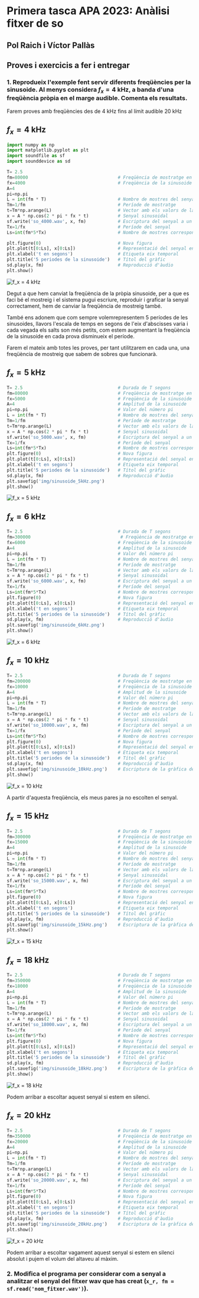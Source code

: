 # Primera tasca APA 2023: Anàlisi fitxer de so

## Pol Raich i Víctor Pallàs




## Proves i exercicis a fer i entregar

### 1. Reprodueix l'exemple fent servir diferents freqüències per la sinusoide. Al menys considera $f_x = 4$ kHz, a banda d'una freqüència pròpia en el marge audible. Comenta els resultats.

Farem proves amb freqüències des de $4$ kHz fins al límit audible $20$ kHz

## $f_x = 4$ kHz

```python
import numpy as np
import matplotlib.pyplot as plt
import soundfile as sf
import sounddevice as sd

T= 2.5                               
fm=80000                                  # Freqüència de mostratge en Hz
fx=4000                                   # Freqüència de la sinusoide
A=4                                  
pi=np.pi                             
L = int(fm * T)                           # Nombre de mostres del senyal digital
Tm=1/fm                                   # Període de mostratge
t=Tm*np.arange(L)                         # Vector amb els valors de la variable temporal, de 0 a T
x = A * np.cos(2 * pi * fx * t)           # Senyal sinusoidal
sf.write('so_4000.wav', x, fm)            # Escriptura del senyal a un fitxer en format wav
Tx=1/fx                                   # Període del senyal
Ls=int(fm*5*Tx)                           # Nombre de mostres corresponents a 5 períodes de la sinusoide

plt.figure(0)                             # Nova figura
plt.plot(t[0:Ls], x[0:Ls])                # Representació del senyal en funció del temps
plt.xlabel('t en segons')                 # Etiqueta eix temporal
plt.title('5 periodes de la sinusoide')   # Títol del gràfic
sd.play(x, fm)                            # Reproducció d'àudio
plt.show()
```
![f_x = 4 kHz](img/sinusoide_4kHz.png)

Degut a que hem canviat la freqüència de la pròpia sinusoide, per a que es faci bé el mostreig i el sistema pugui escriure, reproduir i graficar la senyal correctament, hem de canviar la freqüència de mostreig també.

També ens adonem que com sempre volemrepresentem 5 períodes de les sinusoides, llavors l'escala de temps en segons de l'eix d'abscisses varia i cada vegada els salts son més petits, com estem augmentant la freqüència de la sinusoide en cada prova disminueix el període.
    
Farem el mateix amb totes les proves, per tant utilitzarem en cada una, una freqüència de mostreig que sabem de sobres que funcionarà.

## $f_x = 5$ kHz
```python
T= 2.5                                    # Durada de T segons
fm=80000                                  # Freqüència de mostratge en Hz
fx=5000                                   # Freqüència de la sinusoide
A=4                                       # Amplitud de la sinusoide
pi=np.pi                                  # Valor del número pi
L = int(fm * T)                           # Nombre de mostres del senyal digital
Tm=1/fm                                   # Període de mostratge
t=Tm*np.arange(L)                         # Vector amb els valors de la variable temporal, de 0 a T
x = A * np.cos(2 * pi * fx * t)           # Senyal sinusoidal
sf.write('so_5000.wav', x, fm)            # Escriptura del senyal a un fitxer en format wav
Tx=1/fx                                   # Període del senyal
Ls=int(fm*5*Tx)                           # Nombre de mostres corresponents a 5 períodes de la sinusoide
plt.figure(0)                             # Nova figura
plt.plot(t[0:Ls], x[0:Ls])                # Representació del senyal en funció del temps
plt.xlabel('t en segons')                 # Etiqueta eix temporal
plt.title('5 periodes de la sinusoide')   # Títol del gràfic
sd.play(x, fm)                            # Reproducció d'àudio
plt.savefig('img/sinusoide_5kHz.png')
plt.show()
```
![f_x = 5 kHz](img/sinusoide_5kHz.png)


## $f_x = 6$ kHz
```python
T= 2.5                                    # Durada de T segons
fm=300000                                  # Freqüència de mostratge en Hz
fx=6000                                   # Freqüència de la sinusoide
A=4                                       # Amplitud de la sinusoide
pi=np.pi                                  # Valor del número pi
L = int(fm * T)                           # Nombre de mostres del senyal digital
Tm=1/fm                                   # Període de mostratge
t=Tm*np.arange(L)                         # Vector amb els valors de la variable temporal, de 0 a T
x = A * np.cos(2 * pi * fx * t)           # Senyal sinusoidal
sf.write('so_6000.wav', x, fm)            # Escriptura del senyal a un fitxer en format wav
Tx=1/fx                                   # Període del senyal
Ls=int(fm*5*Tx)                           # Nombre de mostres corresponents a 5 períodes de la sinusoide
plt.figure(0)                             # Nova figura
plt.plot(t[0:Ls], x[0:Ls])                # Representació del senyal en funció del temps
plt.xlabel('t en segons')                 # Etiqueta eix temporal
plt.title('5 periodes de la sinusoide')   # Títol del gràfic
sd.play(x, fm)                            # Reproducció d'àudio
plt.savefig('img/sinusoide_6kHz.png')
plt.show()
```
![f_x = 6 kHz](img/sinusoide_6kHz.png)


## $f_x = 10$ kHz
```python
T= 2.5                                    # Durada de T segons
fm=200000                                 # Freqüència de mostratge en Hz
fx=10000                                  # Freqüència de la sinusoide
A=4                                       # Amplitud de la sinusoide
pi=np.pi                                  # Valor del número pi
L = int(fm * T)                           # Nombre de mostres del senyal digital
Tm=1/fm                                   # Període de mostratge
t=Tm*np.arange(L)                         # Vector amb els valors de la variable temporal, de 0 a T
x = A * np.cos(2 * pi * fx * t)           # Senyal sinusoidal
sf.write('so_10000.wav', x, fm)           # Escriptura del senyal a un fitxer en format wav
Tx=1/fx                                   # Període del senyal
Ls=int(fm*5*Tx)                           # Nombre de mostres corresponents a 5 períodes de la sinusoide
plt.figure(0)                             # Nova figura
plt.plot(t[0:Ls], x[0:Ls])                # Representació del senyal en funció del temps
plt.xlabel('t en segons')                 # Etiqueta eix temporal
plt.title('5 periodes de la sinusoide')   # Títol del gràfic
sd.play(x, fm)                            # Reproducció d'àudio
plt.savefig('img/sinusoide_10kHz.png')    # Escriptura de la gràfica del senyal en un fitxer png
plt.show()
```
![f_x = 10 kHz](img/sinusoide_10kHz.png)

A partir d'aquesta freqüència, els meus pares ja no escolten el senyal.

## $f_x = 15$ kHz
```python
T= 2.5                                    # Durada de T segons
fm=300000                                 # Freqüència de mostratge en Hz
fx=15000                                  # Freqüència de la sinusoide
A=4                                       # Amplitud de la sinusoide
pi=np.pi                                  # Valor del número pi
L = int(fm * T)                           # Nombre de mostres del senyal digital
Tm=1/fm                                   # Període de mostratge
t=Tm*np.arange(L)                         # Vector amb els valors de la variable temporal, de 0 a T
x = A * np.cos(2 * pi * fx * t)           # Senyal sinusoidal
sf.write('so_15000.wav', x, fm)           # Escriptura del senyal a un fitxer en format wav
Tx=1/fx                                   # Període del senyal
Ls=int(fm*5*Tx)                           # Nombre de mostres corresponents a 5 períodes de la sinusoide
plt.figure(0)                             # Nova figura
plt.plot(t[0:Ls], x[0:Ls])                # Representació del senyal en funció del temps
plt.xlabel('t en segons')                 # Etiqueta eix temporal
plt.title('5 periodes de la sinusoide')   # Títol del gràfic
sd.play(x, fm)                            # Reproducció d'àudio
plt.savefig('img/sinusoide_15kHz.png')    # Escriptura de la gràfica del senyal en un fitxer png
plt.show()
```
![f_x = 15 kHz](img/sinusoide_15kHz.png)


## $f_x = 18$ kHz
```python
T= 2.5                                    # Durada de T segons
fm=350000                                 # Freqüència de mostratge en Hz
fx=18000                                  # Freqüència de la sinusoide
A=4                                       # Amplitud de la sinusoide
pi=np.pi                                  # Valor del número pi
L = int(fm * T)                           # Nombre de mostres del senyal digital
Tm=1/fm                                   # Període de mostratge
t=Tm*np.arange(L)                         # Vector amb els valors de la variable temporal, de 0 a T
x = A * np.cos(2 * pi * fx * t)           # Senyal sinusoidal
sf.write('so_18000.wav', x, fm)           # Escriptura del senyal a un fitxer en format wav
Tx=1/fx                                   # Període del senyal
Ls=int(fm*5*Tx)                           # Nombre de mostres corresponents a 5 períodes de la sinusoide
plt.figure(0)                             # Nova figura
plt.plot(t[0:Ls], x[0:Ls])                # Representació del senyal en funció del temps
plt.xlabel('t en segons')                 # Etiqueta eix temporal
plt.title('5 periodes de la sinusoide')   # Títol del gràfic
sd.play(x, fm)                            # Reproducció d'àudio
plt.savefig('img/sinusoide_18kHz.png')    # Escriptura de la gràfica del senyal en un fitxer png
plt.show()
```
![f_x = 18 kHz](img/sinusoide_18kHz.png)

Podem arribar a escoltar aquest senyal si estem en silenci.

## $f_x = 20$ kHz
```python
T= 2.5                                    # Durada de T segons
fm=350000                                 # Freqüència de mostratge en Hz
fx=20000                                  # Freqüència de la sinusoide
A=4                                       # Amplitud de la sinusoide
pi=np.pi                                  # Valor del número pi
L = int(fm * T)                           # Nombre de mostres del senyal digital
Tm=1/fm                                   # Període de mostratge
t=Tm*np.arange(L)                         # Vector amb els valors de la variable temporal, de 0 a T
x = A * np.cos(2 * pi * fx * t)           # Senyal sinusoidal
sf.write('so_20000.wav', x, fm)           # Escriptura del senyal a un fitxer en format wav
Tx=1/fx                                   # Període del senyal
Ls=int(fm*5*Tx)                           # Nombre de mostres corresponents a 5 períodes de la sinusoide
plt.figure(0)                             # Nova figura
plt.plot(t[0:Ls], x[0:Ls])                # Representació del senyal en funció del temps
plt.xlabel('t en segons')                 # Etiqueta eix temporal
plt.title('5 periodes de la sinusoide')   # Títol del gràfic
sd.play(x, fm)                            # Reproducció d'àudio
plt.savefig('img/sinusoide_20kHz.png')    # Escriptura de la gràfica del senyal en un fitxer png
plt.show()
```
![f_x = 20 kHz](img/sinusoide_20kHz.png)

Podem arribar a escoltar vagament aquest senyal si estem en silenci absolut i pujem el volum del altaveu al màxim.

### 2. Modifica el programa per considerar com a senyal a analitzar el senyal del fitxer wav que has creat (`x_r, fm = sf.read('nom_fitxer.wav')`).

